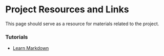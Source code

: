 # Project Resources and Links

This page should serve as a resource for materials related to the project.

### Tutorials

* [Learn Markdown](https://learnxinyminutes.com/docs/markdown/)